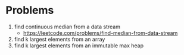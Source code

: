 # Problems

1. find continuous median from a data stream
    - https://leetcode.com/problems/find-median-from-data-stream
2. find k largest elements from an array
3. find k largest elements from an immutable max heap
